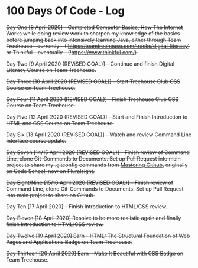 # 100 Days Of Code - Log

<s>Day One [8 April 2020] - Completed Computer Basics, How The Internet Works while doing review work to sharpen my knowledge of the basics before jumping back into intensively learning Java, either through Team Treehouse - currently - (!https://teamtreehouse.com/tracks/digital-literacy) or Thinkful - eventually - (!https://www.thinkful.com/).</s>

<s>Day Two [9 April 2020 (REViSED GOAL)] - Continue and finish Digital Literacy Course on Team Treehouse.</s>

<s>Day Three [10 April 2020 (REVISED GOAL)] - Start Treehouse Club CSS Course on Team Treehouse.</s>

<s>Day Four [11 April 2020 (REVISED GOAL)] - <s>Finish Treehouse Club CSS Course on Team Treehouse.</s>

<s>Day Five [12 April 2020 (REVISED GOAL)] - Start and Finish Introduction to HTML and CSS Course on Team Treehouse.</s>

<s>Day Six [13 April 2020 (REVISED GOAL)] - Watch and review Command Line Interface course update.</s>

<s>Day Seven [14/15 April 2020 (REVISED GOAL)] - Finish review of Command Line, clone Git-Commands to Documents.  Set up Pull Request into main project to share my .gitconfig commands from <a href="https://app.pluralsight.com/library/courses/code-school-mastering-github" target="_blank">Mastering Github</a>, originally on Code School, now on Pluralsight.</s>

<s>Day Eight/Nine [15/16 April 2020 (REVISED GOAL)] - Finish review of Command Line, clone Git-Commands to Documents.  Set up Pull Request into main project to share on Github.

<s>Day Ten [17 April 2020] - Finish Introduction to HTML/CSS review.</s>

<s>Day Eleven [18 April 2020] Resolve to be more realistic again and finally finish Introduction to HTML/CSS review. </s>

<s>Day Twelve [19 April 2020] Earn - HTML: The Structural Foundation of Web Pages and Applications Badge on Team Treehouse.</s>

<s>Day Thirteen [20 April 2020] Earn - Make It Beautiful with CSS Badge on Team Treehouse.</s>
